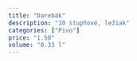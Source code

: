 ```yaml
---
title: "Darebák"
description: "10 stupňové, ležiak"
categories: ["Pivo"]
price: "1.50"
volume: "0.33 l"
---
```

